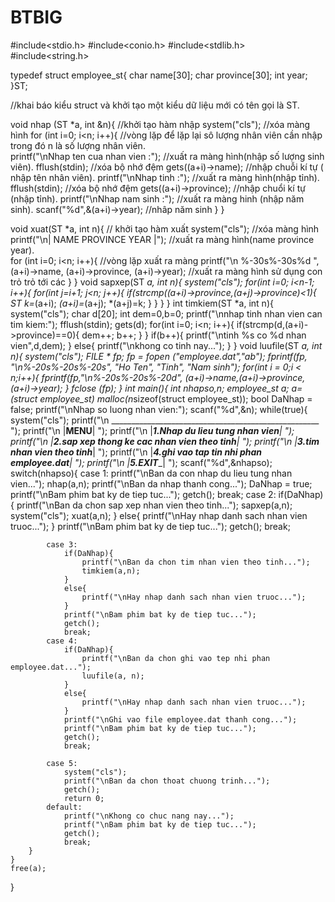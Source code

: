 # BTBIG
#include<stdio.h>
#include<conio.h>
#include<stdlib.h>
#include<string.h>


typedef struct employee_st{
	char name[30];
	char province[30];
	int year;
}ST;

//khai báo kiểu struct và khởi tạo một kiểu dữ liệu mới có tên gọi là ST.

void nhap (ST *a, int &n){                       //khởi tạo hàm nhập
	system("cls");                                //xóa màng hình
	for (int i=0; i<n; i++){                      //vòng lặp để lặp lại sô lượng nhân viên cần nhập trong đó n là số lượng nhân viên.   
	printf("\nNhap ten cua nhan vien :");         //xuất ra màng hình(nhập số lượng sinh viên).
	fflush(stdin);                               //xóa bộ nhớ đệm
  gets((a+i)->name);                           //nhập chuỗi kí tự ( nhập tên nhân viên). 
	printf("\nNhap tinh :");                     //xuất ra màng hình(nhập tỉnh).
	fflush(stdin);                               //xóa bộ nhớ đệm
  gets((a+i)->province);                       //nhập chuổi kí tự (nhập tỉnh).
	printf("\nNhap nam sinh :");                 //xuất ra màng hinh (nhập năm sinh).
	scanf("%d",&(a+i)->year);                    //nhâp năm sinh
    }
}

void xuat(ST *a, int n){                       // khởi tạo hàm xuất 
	system("cls");                               //xóa màng hình
	printf("\n|  NAME                          PROVINCE                      YEAR  |");      //xuất ra màng hình(name  province year).    
	for (int i=0; i<n; i++){                           //vòng lặp xuất ra màng 
    printf("\n   %-30s%-30s%d ", (a+i)->name, (a+i)->province, (a+i)->year);  //xuất ra màng hình sử dụng con trỏ trỏ tới các 
   }
}
void sapxep(ST *a, int n){
	system("cls");
	for(int i=0; i<n-1; i++){
		for(int j=i+1; j<n; j++){
			if(strcmp((a+i)->province,(a+j)->province)<1){
				ST k=*(a+i);
				*(a+i)=*(a+j);
				*(a+j)=k;
			}
		}
	}
}
int timkiem(ST *a, int n){
	system("cls");
	char d[20];
	int dem=0,b=0;
	printf("\nnhap tinh nhan vien can tim kiem:");
	fflush(stdin);
	gets(d);
	for(int i=0; i<n; i++){
		if(strcmp(d,(a+i)->province)==0){
			dem++;
			b++;
	    }
    }
    if(b++){
        printf("\ntinh %s co %d nhan vien",d,dem);
    }
    else{
    	printf("\nkhong co tinh nay...");
	}
}
void luufile(ST *a, int n){
	system("cls");
    FILE * fp;
    fp = fopen ("employee.dat","ab");
    fprintf(fp, "\n%-20s%-20s%-20s", "Ho Ten", "Tinh", "Nam sinh");
    for(int i = 0;i < n;i++){
        fprintf(fp,"\n%-20s%-20s%-20d", (a+i)->name,(a+i)->province,(a+i)->year);
    }
    fclose (fp);
}
int main(){
	int nhapso,n;
	employee_st *a;
	a=(struct employee_st*) malloc(n*sizeof(struct employee_st));
	bool DaNhap = false;
		printf("\nNhap so luong nhan vien:");
		scanf("%d",&n);
	while(true){
		system("cls");
		printf("\n  ____________________________________________________  ");
		printf("\n |________________________MENU________________________| ");
		printf("\n |____________1.Nhap du lieu tung nhan vien___________| ");
		printf("\n |_____2.sap xep thong ke cac nhan vien theo tinh_____| ");
		printf("\n |_____________3.tim nhan vien theo tinh______________| ");
		printf("\n |_______4.ghi vao tap tin nhi phan employee.dat______| ");
		printf("\n |______________________5.EXIT________________________| ");
		scanf("%d",&nhapso);
		switch(nhapso){
			case 1:
				printf("\nBan da con nhap du lieu tung nhan vien...");
				nhap(a,n);
				printf("\nBan da nhap thanh cong...");
				DaNhap = true;
				printf("\nBam phim bat ky de tiep tuc...");
				getch();
				break;
			case 2:
			    if(DaNhap){
			    	printf("\nBan da chon sap xep nhan vien theo tinh...");
			    	sapxep(a,n);
			    	system("cls");
			    	xuat(a,n);
				}
				else{
					printf("\nHay nhap danh sach nhan vien truoc...");
				}
				printf("\nBam phim bat ky de tiep tuc...");
				getch();
				break;
		
		    case 3:
		    	if(DaNhap){
		    		printf("\nBan da chon tim nhan vien theo tinh...");
		    		timkiem(a,n);
				}
				else{
					printf("\nHay nhap danh sach nhan vien truoc...");
				}
				printf("\nBam phim bat ky de tiep tuc...");
				getch();
				break;
			case 4:
			    if(DaNhap){
			    	printf("\nBan da chon ghi vao tep nhi phan employee.dat...");
			    	luufile(a, n);
				}
				else{
					printf("\nHay nhap danh sach nhan vien truoc...");
				}
				printf("\nGhi vao file employee.dat thanh cong...");
				printf("\nBam phim bat ky de tiep tuc...");
				getch();
				break;
					
			case 5:
				system("cls");
			    printf("\nBan da chon thoat chuong trinh...");
			    getch();
			    return 0;
			default:
			    printf("\nKhong co chuc nang nay...");
				printf("\nBam phim bat ky de tiep tuc...");
				getch();
				break;	
	    }
    }
    free(a);
}
